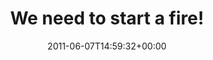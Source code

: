 ---
retweeted: false
source: <a href="http://itunes.apple.com/us/app/twitter/id409789998?mt=12" rel="nofollow">Twitter
  for Mac</a>
entities:
  hashtags: []
  symbols: []
  user_mentions: []
  urls:
  - url: http://t.co/O3C3Z1C
    expanded_url: http://www.savagechickens.com/2011/06/corporate-survivalist.html
    display_url: savagechickens.com/2011/06/corpor…
    indices:
    - '25'
    - '44'
display_text_range:
- '0'
- '44'
favorite_count: '0'
id_str: '78113871558217728'
truncated: false
retweet_count: '0'
id: '78113871558217728'
possibly_sensitive: false
created_at: Tue Jun 07 14:59:32 +0000 2011
favorited: false
full_text: We need to start a fire!
lang: en
quote_url: http://www.savagechickens.com/2011/06/corporate-survivalist.html
tags:
- pesos:twitter
date: '2011-06-07T14:59:32+00:00'
src: https://twitter.com/bascht/status/78113871558217728
original_url: https://twitter.com/bascht/status/78113871558217728
type: twitter_tweet
text: We need to start a fire!
title: We need to start a fire!

---